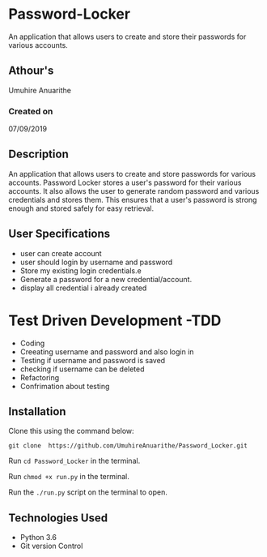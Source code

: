 #        Password-Locker

An application that allows users to create and store their passwords for various accounts.


## Athour's
Umuhire Anuarithe
### Created on 
07/09/2019

## Description

An application that allows users to create  and store passwords for various accounts.
Password Locker stores a user's password for their various accounts. It also allows the user to generate random password and various credentials and stores them. This ensures that a user's password is strong enough and stored safely for easy retrieval.

## User Specifications

* user can create account
* user  should  login by username and password
* Store my existing login credentials.e
* Generate a password for a new credential/account. 
* display all credential i already created


# Test Driven Development -TDD
* Coding
* Creeating username and password and also login in
* Testing if username and password is saved
* checking if  username can be deleted
* Refactoring
* Confrimation about testing
## Installation


Clone this using the command below:

`git clone  https://github.com/UmuhireAnuarithe/Password_Locker.git`

Run `cd Password_Locker` in the terminal.

Run `chmod +x run.py` in the terminal.

Run the `./run.py` script on the terminal to open.

## Technologies Used

* Python 3.6
* Git version Control

